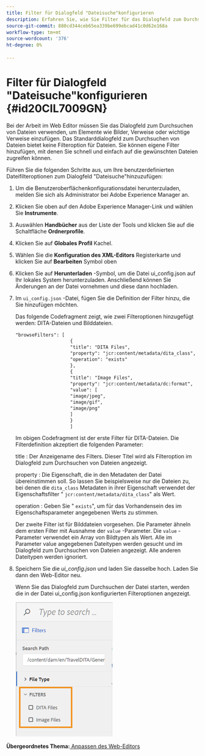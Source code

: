 ```yaml
---
title: Filter für Dialogfeld "Dateisuche"konfigurieren
description: Erfahren Sie, wie Sie Filter für das Dialogfeld zum Durchsuchen von Dateien konfigurieren
source-git-commit: 880cd344ceb65ea339be699ebcad41c0d62e168a
workflow-type: tm+mt
source-wordcount: '376'
ht-degree: 0%

---
```


# Filter für Dialogfeld &quot;Dateisuche&quot;konfigurieren {#id20CIL7009GN}

Bei der Arbeit im Web Editor müssen Sie das Dialogfeld zum Durchsuchen von Dateien verwenden, um Elemente wie Bilder, Verweise oder wichtige Verweise einzufügen. Das Standarddialogfeld zum Durchsuchen von Dateien bietet keine Filteroption für Dateien. Sie können eigene Filter hinzufügen, mit denen Sie schnell und einfach auf die gewünschten Dateien zugreifen können.

Führen Sie die folgenden Schritte aus, um Ihre benutzerdefinierten Dateifilteroptionen zum Dialogfeld &quot;Dateisuche&quot;hinzuzufügen:

1. Um die Benutzeroberflächenkonfigurationsdatei herunterzuladen, melden Sie sich als Administrator bei Adobe Experience Manager an.

1. Klicken Sie oben auf den Adobe Experience Manager-Link und wählen Sie **Instrumente**.
1. Auswählen **Handbücher** aus der Liste der Tools und klicken Sie auf die Schaltfläche **Ordnerprofile**.
1. Klicken Sie auf **Globales Profil** Kachel.
1. Wählen Sie die **Konfiguration des XML-Editors** Registerkarte und klicken Sie auf **Bearbeiten** Symbol oben
1. Klicken Sie auf **Herunterladen** -Symbol, um die Datei ui\_config.json auf Ihr lokales System herunterzuladen. Anschließend können Sie Änderungen an der Datei vornehmen und diese dann hochladen.
1. Im `ui_config.json` -Datei, fügen Sie die Definition der Filter hinzu, die Sie hinzufügen möchten.

   Das folgende Codefragment zeigt, wie zwei Filteroptionen hinzugefügt werden: DITA-Dateien und Bilddateien.

   ```
   "browseFilters": [
                       {
                       "title": "DITA Files",
                       "property": "jcr:content/metadata/dita_class",
                       "operation": "exists"
                       },
                       {
                       "title": "Image Files",
                       "property": "jcr:content/metadata/dc:format",
                       "value": [
                       "image/jpeg",
                       "image/gif",
                       "image/png"
                       ]
                       }
                       ]
   ```

   Im obigen Codefragment ist der erste Filter für DITA-Dateien. Die Filterdefinition akzeptiert die folgenden Parameter:

   title : Der Anzeigename des Filters. Dieser Titel wird als Filteroption im Dialogfeld zum Durchsuchen von Dateien angezeigt.

   property : Die Eigenschaft, die in den Metadaten der Datei übereinstimmen soll. So lassen Sie beispielsweise nur die Dateien zu, bei denen die `dita_class` Metadaten in ihrer Eigenschaft verwendet der Eigenschaftsfilter &quot; `jcr:content/metadata/dita_class`&quot; als Wert.

   operation : Geben Sie &quot; `exists`&quot;, um für das Vorhandensein des im Eigenschaftsparameter angegebenen Werts zu stimmen.

   Der zweite Filter ist für Bilddateien vorgesehen. Die Parameter ähneln dem ersten Filter mit Ausnahme der `value` -Parameter. Die `value` -Parameter verwendet ein Array von Bildtypen als Wert. Alle im Parameter value angegebenen Dateitypen werden gesucht und im Dialogfeld zum Durchsuchen von Dateien angezeigt. Alle anderen Dateitypen werden ignoriert.

1. Speichern Sie die *ui\_config.json* und laden Sie dasselbe hoch. Laden Sie dann den Web-Editor neu.

   Wenn Sie das Dialogfeld zum Durchsuchen der Datei starten, werden die in der Datei ui\_config.json konfigurierten Filteroptionen angezeigt.

   ![](assets/file-browse-custom-filters.png)


**Übergeordnetes Thema:**[ Anpassen des Web-Editors](conf-web-editor.md)
